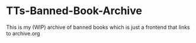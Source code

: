 # TTs-Banned-Book-Archive
This is my (WIP) archive of banned books which is just a frontend that links to archive.org
